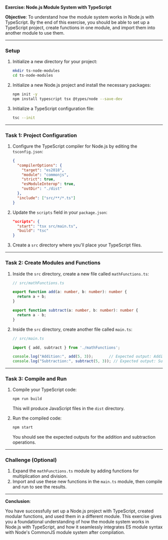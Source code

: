 **Exercise: Node.js Module System with TypeScript**

**Objective**: To understand how the module system works in Node.js with TypeScript. By the end of this exercise, you should be able to set up a TypeScript project, create functions in one module, and import them into another module to use them.

---

### **Setup**

1. Initialize a new directory for your project:
   ```bash
   mkdir ts-node-modules
   cd ts-node-modules
   ```

2. Initialize a new Node.js project and install the necessary packages:
   ```bash
   npm init -y
   npm install typescript tsx @types/node --save-dev
   ```

3. Initialize a TypeScript configuration file:
   ```bash
   tsc --init
   ```

---

### **Task 1: Project Configuration**

1. Configure the TypeScript compiler for Node.js by editing the `tsconfig.json`:

    ```json
    {
      "compilerOptions": {
        "target": "es2018",
        "module": "commonjs",
        "strict": true,
        "esModuleInterop": true,
        "outDir": "./dist"
      },
      "include": ["src/**/*.ts"]
    }
    ```

2. Update the `scripts` field in your `package.json`:

    ```json
    "scripts": {
      "start": "tsx src/main.ts",
      "build": "tsc"
    }
    ```

3. Create a `src` directory where you'll place your TypeScript files.

---

### **Task 2: Create Modules and Functions**

1. Inside the `src` directory, create a new file called `mathFunctions.ts`:

    ```typescript
    // src/mathFunctions.ts

    export function add(a: number, b: number): number {
      return a + b;
    }

    export function subtract(a: number, b: number): number {
      return a - b;
    }
    ```

2. Inside the `src` directory, create another file called `main.ts`:

    ```typescript
    // src/main.ts

    import { add, subtract } from './mathFunctions';

    console.log("Addition:", add(5, 3));       // Expected output: Addition: 8
    console.log("Subtraction:", subtract(5, 3)); // Expected output: Subtraction: 2
    ```

---

### **Task 3: Compile and Run**

1. Compile your TypeScript code:

    ```bash
    npm run build
    ```

    This will produce JavaScript files in the `dist` directory.

2. Run the compiled code:

    ```bash
    npm start
    ```

    You should see the expected outputs for the addition and subtraction operations.

---

### **Challenge (Optional)**

1. Expand the `mathFunctions.ts` module by adding functions for multiplication and division.
2. Import and use these new functions in the `main.ts` module, then compile and run to see the results.

---

**Conclusion**: 

You have successfully set up a Node.js project with TypeScript, created modular functions, and used them in a different module. This exercise gives you a foundational understanding of how the module system works in Node.js with TypeScript, and how it seamlessly integrates ES module syntax with Node's CommonJS module system after compilation.